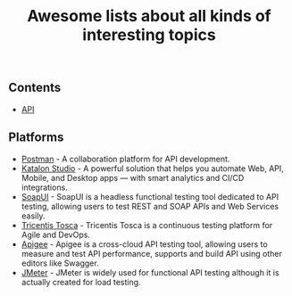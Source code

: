<div align="center">
	<br />
	<h1>
		 Awesome lists about all kinds of interesting topics 
	</h1>
  <br />
</div>

## Contents

- [API](#api)


## Platforms

- [Postman](https://www.postman.com/) - A collaboration platform for API development.
- [Katalon Studio](https://www.katalon.com/) - A powerful solution that helps you automate Web, API, Mobile, and Desktop apps — with smart analytics and CI/CD integrations.
- [SoapUI](https://www.soapui.org/) - SoapUI is a headless functional testing tool dedicated to API testing, allowing users to test REST and SOAP APIs and Web Services easily.
- [Tricentis Tosca](https://www.tricentis.com/) - Tricentis Tosca is a continuous testing platform for Agile and DevOps.
- [Apigee](https://cloud.google.com/apigee/) - Apigee is a cross-cloud API testing tool, allowing users to measure and test API performance, supports and build API using other editors like Swagger. 
- [JMeter](https://jmeter.apache.org/) - JMeter is widely used for functional API testing although it is actually created for load testing.
